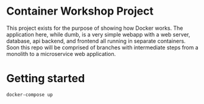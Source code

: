 # Container Workshop Project
This project exists for the purpose of showing how Docker works. The application here, while dumb, is a very simple webapp with a web server, database, api backend, and frontend all running in separate containers. Soon this repo will be comprised of branches with intermediate steps from a monolith to a microservice web application.

# Getting started
```
docker-compose up
```
